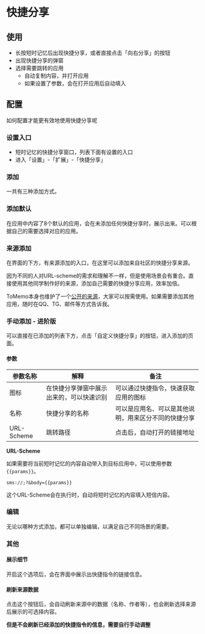 # 快捷分享

## 使用
- 长按短时记忆后出现快捷分享，或者直接点击「向右分享」的按钮
- 出现快捷分享的弹窗
- 选择需要跳转的应用
    - 自动复制内容，并打开应用
    - 如果设置了参数，会在打开应用后自动填入

## 配置
如何配置才能更有效地使用快捷分享呢

### 设置入口
- 短时记忆的快捷分享窗口，列表下面有设置的入口
- 进入「设置」-「扩展」-「快捷分享」

### 添加

一共有三种添加方式。

### 添加默认
在应用中内容了8个默认的应用，会在未添加任何快捷分享时，展示出来。可以根据自己的需要选择对应的应用。

### 来源添加
在界面的下方，有来源添加的入口，在这里可以添加来自社区的快捷分享来源。

因为不同的人对URL-scheme的需求和理解不一样，但是使用场景会有重合。直接使用其他同学制作好的来源，添加自己需要的快捷分享应用，效率加倍。

ToMemo本身也维护了一个[公开的来源](https://tomemo.top/files/data/quick_share_data_set.json)，大家可以按需使用。如果需要添加其他应用，随时在QQ、TG、邮件等方式告诉我。

### 手动添加 - 进阶版
可以直接在已添加的列表下方，点击「自定义快捷分享」的按钮，进入添加的页面。

#### 参数

| 参数名称 | 解释 | 备注 |
| -- | -- | -- |
| 图标 | 在快捷分享弹窗中展示出来的，可以快速识别 | 可以通过快捷指令，快速获取应用的图标 |
| 名称 | 快捷分享的名称 | 可以是应用名、可以是其他说明，用来区分不同的快捷分享 | 
| URL-Scheme | 跳转路径 | 点击后，自动打开的链接地址 |


**URL-Scheme**

如果需要将当前短时记忆的内容自动带入到目标应用中，可以使用参数`{{params}}`。

```
sms://;?&body={{params}}
```
这个URL-Scheme会在执行时，自动将短时记忆的内容填入短信内容。

### 编辑

无论以哪种方式添加，都可以单独编辑，以满足自己不同场景的需要。

### 其他

#### 展示细节
开启这个选项后，会在界面中展示出快捷指令的链接信息。

#### 刷新来源数据
点击这个按钮后，会自动刷新来源中的数据（名称、作者等），也会刷新选择来源后展示的可选择内容。

**但是不会刷新已经添加的快捷指令的信息，需要自行手动调整**


